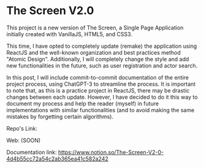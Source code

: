 # The Screen V2.0

This project is a new version of The Screen, a Single Page Application initially created with VanillaJS, HTML5, and CSS3.

This time, I have opted to completely update (remake) the application using ReactJS and the well-known organization and best practices method "Atomic Design". Additionally, I will completely change the style and add new functionalities in the future, such as user registration and actor search.

In this post, I will include commit-to-commit documentation of the entire project process, using ChatGPT-3 to streamline the process. It is important to note that, as this is a practice project in ReactJS, there may be drastic changes between each update. However, I have decided to do it this way to document my process and help the reader (myself) in future implementations with similar functionalities (and to avoid making the same mistakes by forgetting certain algorithms).

Repo's Link:

Web: (SOON)

Documentation link: https://www.notion.so/The-Screen-V2-0-4d4b55cc72a54c2ab365ea41c582a242
